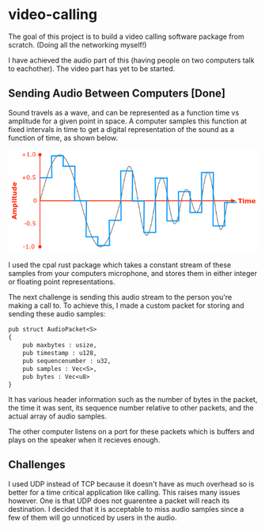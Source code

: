 # video-calling

The goal of this project is to build a video calling software package from scratch. (Doing all the networking myself!)

I have achieved the audio part of this (having people on two computers talk to eachother). The video part has yet to be started.


## Sending Audio Between Computers [Done]

Sound travels as a wave, and can be represented as a function time vs amplitude for a given point in space. A computer samples this function at fixed intervals in time to get a digital representation of the sound as a function of time, as shown below.

![](sounds-samling.png)

I used the cpal rust package which takes a constant stream of these samples from your computers microphone, and stores them in either integer or floating point representations. 

The next challenge is sending this audio stream to the person you're making a call to. To achieve this, I made a custom packet for storing and sending these audio samples:

```
pub struct AudioPacket<S>
{
    pub maxbytes : usize, 
    pub timestamp : u128,
    pub sequencenumber : u32,
    pub samples : Vec<S>,
    pub bytes : Vec<u8>
}
```

It has various header information such as the number of bytes in the packet, the time it was sent, its sequence number relative to other packets, and the actual array of audio samples.

The other computer listens on a port for these packets which is buffers and plays on the speaker when it recieves enough.


## Challenges

I used UDP instead of TCP because it doesn't have as much overhead so is better for a time critical application like calling. This raises many issues however. One is that UDP does not guarentee a packet will reach its destination. I decided that it is acceptable to miss audio samples since a few of them will go unnoticed by users in the audio.
